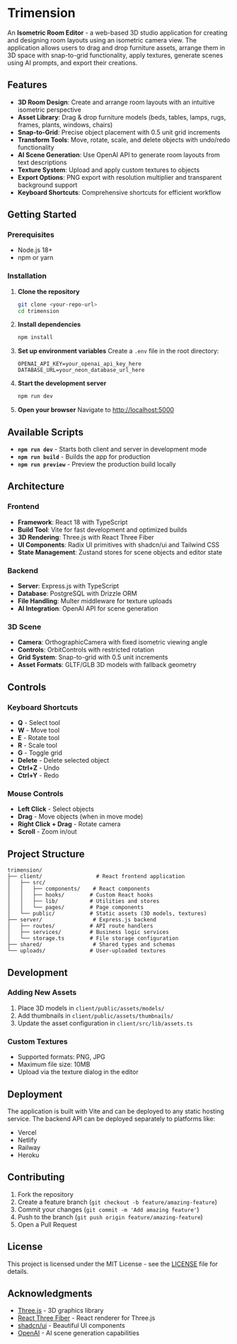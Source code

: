 # Trimension

An **Isometric Room Editor** - a web-based 3D studio application for creating and designing room layouts using an isometric camera view. The application allows users to drag and drop furniture assets, arrange them in 3D space with snap-to-grid functionality, apply textures, generate scenes using AI prompts, and export their creations.

## Features

- **3D Room Design**: Create and arrange room layouts with an intuitive isometric perspective
- **Asset Library**: Drag & drop furniture models (beds, tables, lamps, rugs, frames, plants, windows, chairs)
- **Snap-to-Grid**: Precise object placement with 0.5 unit grid increments
- **Transform Tools**: Move, rotate, scale, and delete objects with undo/redo functionality
- **AI Scene Generation**: Use OpenAI API to generate room layouts from text descriptions
- **Texture System**: Upload and apply custom textures to objects
- **Export Options**: PNG export with resolution multiplier and transparent background support
- **Keyboard Shortcuts**: Comprehensive shortcuts for efficient workflow

## Getting Started

### Prerequisites
- Node.js 18+ 
- npm or yarn

### Installation

1. **Clone the repository**
   ```bash
   git clone <your-repo-url>
   cd trimension
   ```

2. **Install dependencies**
   ```bash
   npm install
   ```

3. **Set up environment variables**
   Create a `.env` file in the root directory:
   ```env
   OPENAI_API_KEY=your_openai_api_key_here
   DATABASE_URL=your_neon_database_url_here
   ```

4. **Start the development server**
   ```bash
   npm run dev
   ```

5. **Open your browser**
   Navigate to [http://localhost:5000](http://localhost:5000)

## Available Scripts

- **`npm run dev`** - Starts both client and server in development mode
- **`npm run build`** - Builds the app for production
- **`npm run preview`** - Preview the production build locally

## Architecture

### Frontend
- **Framework**: React 18 with TypeScript
- **Build Tool**: Vite for fast development and optimized builds
- **3D Rendering**: Three.js with React Three Fiber
- **UI Components**: Radix UI primitives with shadcn/ui and Tailwind CSS
- **State Management**: Zustand stores for scene objects and editor state

### Backend
- **Server**: Express.js with TypeScript
- **Database**: PostgreSQL with Drizzle ORM
- **File Handling**: Multer middleware for texture uploads
- **AI Integration**: OpenAI API for scene generation

### 3D Scene
- **Camera**: OrthographicCamera with fixed isometric viewing angle
- **Controls**: OrbitControls with restricted rotation
- **Grid System**: Snap-to-grid with 0.5 unit increments
- **Asset Formats**: GLTF/GLB 3D models with fallback geometry

## Controls

### Keyboard Shortcuts
- **Q** - Select tool
- **W** - Move tool  
- **E** - Rotate tool
- **R** - Scale tool
- **G** - Toggle grid
- **Delete** - Delete selected object
- **Ctrl+Z** - Undo
- **Ctrl+Y** - Redo

### Mouse Controls
- **Left Click** - Select objects
- **Drag** - Move objects (when in move mode)
- **Right Click + Drag** - Rotate camera
- **Scroll** - Zoom in/out

## Project Structure

```
trimension/
├── client/                 # React frontend application
│   ├── src/
│   │   ├── components/    # React components
│   │   ├── hooks/        # Custom React hooks
│   │   ├── lib/          # Utilities and stores
│   │   └── pages/        # Page components
│   └── public/           # Static assets (3D models, textures)
├── server/                # Express.js backend
│   ├── routes/           # API route handlers
│   ├── services/         # Business logic services
│   └── storage.ts        # File storage configuration
├── shared/                # Shared types and schemas
└── uploads/              # User-uploaded textures
```

## Development

### Adding New Assets
1. Place 3D models in `client/public/assets/models/`
2. Add thumbnails in `client/public/assets/thumbnails/`
3. Update the asset configuration in `client/src/lib/assets.ts`

### Custom Textures
- Supported formats: PNG, JPG
- Maximum file size: 10MB
- Upload via the texture dialog in the editor

## Deployment

The application is built with Vite and can be deployed to any static hosting service. The backend API can be deployed separately to platforms like:
- Vercel
- Netlify
- Railway
- Heroku

## Contributing

1. Fork the repository
2. Create a feature branch (`git checkout -b feature/amazing-feature`)
3. Commit your changes (`git commit -m 'Add amazing feature'`)
4. Push to the branch (`git push origin feature/amazing-feature`)
5. Open a Pull Request

## License

This project is licensed under the MIT License - see the [LICENSE](LICENSE) file for details.

## Acknowledgments

- [Three.js](https://threejs.org/) - 3D graphics library
- [React Three Fiber](https://github.com/pmndrs/react-three-fiber) - React renderer for Three.js
- [shadcn/ui](https://ui.shadcn.com/) - Beautiful UI components
- [OpenAI](https://openai.com/) - AI scene generation capabilities
